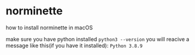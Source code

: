 # norminette
how to install norminette in macOS

make sure you have python installed ```python3 --version``` you will reacive a message like this(if you have it installed): ```Python 3.8.9```
